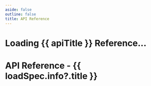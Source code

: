```yaml
---
aside: false
outline: false
title: API Reference
---
```


<script setup lang="ts">
import { onUnmounted, onMounted, ref } from 'vue'
import { useRoute } from 'vitepress'
import { useTheme } from 'vitepress-openapi/client'
import markdownit from 'markdown-it'
import openApiConfig from '../../.vitepress/theme/openapi.config'

const md = markdownit({
  html: true,
  linkify: true,
  typographer: true,
})
const route = useRoute()

const apiTitle = route.data.params.title
const apiSlug = route.data.params.apiSlug
const spec = JSON.parse(JSON.stringify(route.data.params.specUrl))
const themeConfig = route.data.params.themeConfig
const loadSpec = ref('')
const loading = ref(true)

useTheme({ ...openApiConfig, ...themeConfig })

onMounted(async () => {
  const data = await fetch(spec)
  const json = await data.json()
  loadSpec.value = json
})
</script>

<div class="vp-loading" v-if="!loadSpec">
  <h1>Loading {{ apiTitle }} Reference...</h1>
  <OASpecSkeleton style="margin:10px 0 0 -20px" />
</div>
<div v-else>

# API Reference - {{ loadSpec.info?.title }}<Badge type="warning" :text="`v ${ loadSpec.info?.version }`" />

<div v-html="md.render(loadSpec.info?.description)" />

<OASpec
  :groupByTags="false"
  :hideInfo="true"
  :hideServers="true"
  :hideBranding="true"
  :hidePathsSummary="true"
  :spec="loadSpec"
/>

</div>
